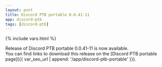 ```yaml
---
layout: post
title: Discord PTB portable 0.0.41-11
app: discord-ptb
tags: [discord-ptb]
---
```

{% include vars.html %}

Release of Discord PTB portable 0.0.41-11 is now available.<br />
You can find links to download this release on the [Discord PTB portable page]({{ var_seo_url | append: '/app/discord-ptb-portable' }}).